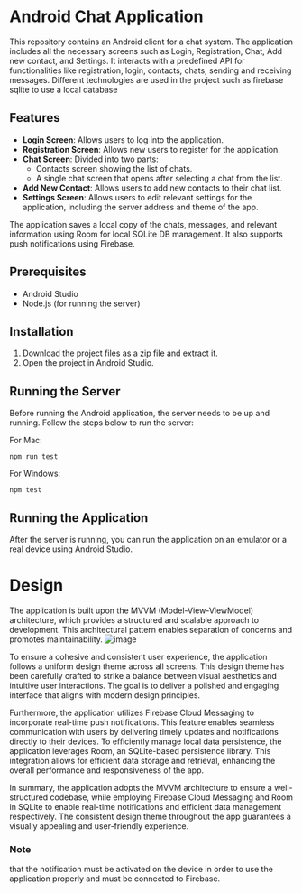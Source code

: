 # Android Chat Application

This repository contains an Android client for a chat system. The application includes all the necessary screens such as Login, Registration, Chat, Add new contact, and Settings. It interacts with a predefined API for functionalities like registration, login, contacts, chats, sending and receiving messages. Different technologies are used in the project such as firebase sqlite to use a local database

## Features

- **Login Screen**: Allows users to log into the application.
- **Registration Screen**: Allows new users to register for the application.
- **Chat Screen**: Divided into two parts:
  - Contacts screen showing the list of chats.
  - A single chat screen that opens after selecting a chat from the list.
- **Add New Contact**: Allows users to add new contacts to their chat list.
- **Settings Screen**: Allows users to edit relevant settings for the application, including the server address and theme of the app.

The application saves a local copy of the chats, messages, and relevant information using Room for local SQLite DB management. It also supports push notifications using Firebase.

## Prerequisites

- Android Studio
- Node.js (for running the server)

## Installation

1. Download the project files as a zip file and extract it.
2. Open the project in Android Studio.

## Running the Server

Before running the Android application, the server needs to be up and running. Follow the steps below to run the server:

For Mac:

```
npm run test
```

For Windows:

```
npm test
```

## Running the Application
After the server is running, you can run the application on an emulator or a real device using Android Studio.

# Design
The application is built upon the MVVM (Model-View-ViewModel) architecture, which provides a structured and scalable approach to development. This architectural pattern enables separation of concerns and promotes maintainability.
![image](https://github.com/RotemZilberman/ass3-programming/assets/112009232/7109ac6b-4089-40a2-9c15-e3e6f74a7a11)

To ensure a cohesive and consistent user experience, the application follows a uniform design theme across all screens. This design theme has been carefully crafted to strike a balance between visual aesthetics and intuitive user interactions. The goal is to deliver a polished and engaging interface that aligns with modern design principles.

Furthermore, the application utilizes Firebase Cloud Messaging to incorporate real-time push notifications. This feature enables seamless communication with users by delivering timely updates and notifications directly to their devices. To efficiently manage local data persistence, the application leverages Room, an SQLite-based persistence library. This integration allows for efficient data storage and retrieval, enhancing the overall performance and responsiveness of the app.

In summary, the application adopts the MVVM architecture to ensure a well-structured codebase, while employing Firebase Cloud Messaging and Room in SQLite to enable real-time notifications and efficient data management respectively. The consistent design theme throughout the app guarantees a visually appealing and user-friendly experience.
### Note
that the notification must be activated on the device in order to use the application properly and must be connected to Firebase.
